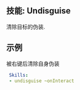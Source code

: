 技能: Undisguise
-
  
清除目标的伪装.

示例
--------

被右键后清除自身伪装

```yaml
 Skills:
 - undisguise ~onInteract
```